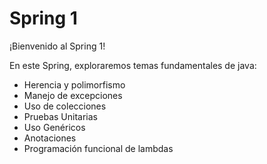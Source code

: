 # Spring 1
¡Bienvenido al Spring 1!


En este Spring, exploraremos temas fundamentales  de java:
- Herencia y polimorfismo
- Manejo de excepciones
- Uso de colecciones
- Pruebas Unitarias
- Uso Genéricos
- Anotaciones
- Programación funcional de lambdas
